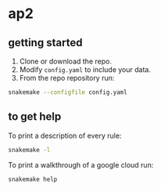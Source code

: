 # ap2

## getting started

1. Clone or download the repo.
2. Modify `config.yaml` to include your data.
3. From the repo repository run:
```bash
snakemake --configfile config.yaml
```

## to get help

To print a description of every rule:

```bash
snakemake -l
```

To print a walkthrough of a google cloud run:

```bash
snakemake help
```
